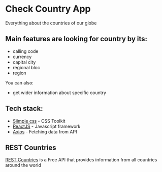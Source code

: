 # Check Country App
Everything about the countries of our globe

## Main features are looking for country by its:
- calling code
- currency
- capital city
- regional bloc
- region

You can also:
- get wider information about specific country

## Tech stack:
* [Siimple css](https://docs.siimple.xyz/) - CSS Toolkit
* [ReactJS](https://reactjs.org/) - Javascript framework
* [Axios](https://github.com/axios/axios) - Fetching data from API

## REST Countries
[REST Countries](https://restcountries.eu/#rest-countries) is a Free API that provides information from all countries around the world